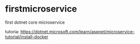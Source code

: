 # firstmicroservice
first dotnet core microservice 

tutoria: https://dotnet.microsoft.com/learn/aspnet/microservice-tutorial/install-docker

